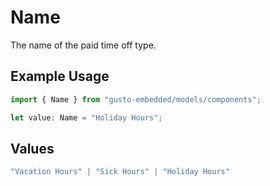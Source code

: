 # Name

The name of the paid time off type.

## Example Usage

```typescript
import { Name } from "gusto-embedded/models/components";

let value: Name = "Holiday Hours";
```

## Values

```typescript
"Vacation Hours" | "Sick Hours" | "Holiday Hours"
```